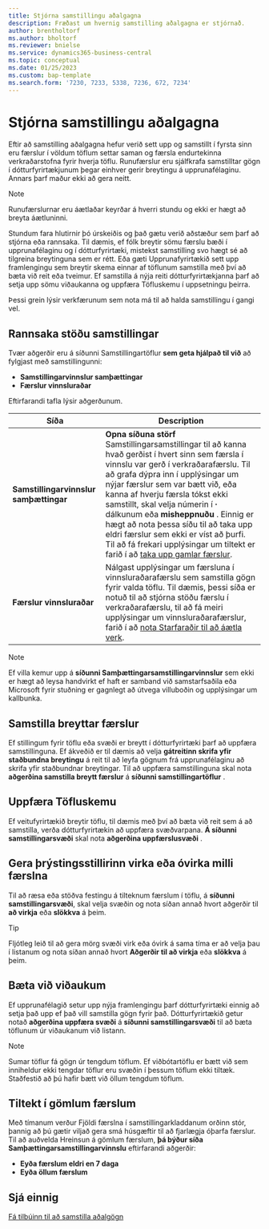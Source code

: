 ```yaml
---
title: Stjórna samstillingu aðalgagna
description: Fræðast um hvernig samstilling aðalgagna er stjórnað.
author: brentholtorf
ms.author: bholtorf
ms.reviewer: bnielse
ms.service: dynamics365-business-central
ms.topic: conceptual
ms.date: 01/25/2023
ms.custom: bap-template
ms.search.form: '7230, 7233, 5338, 7236, 672, 7234'
---
```

# <a name="manage-master-data-synchronization"></a>Stjórna samstillingu aðalgagna

Eftir að samstilling aðalgagna hefur verið sett upp og samstillt í fyrsta sinn eru færslur í völdum töflum settar saman og færsla endurtekinna verkraðarstofna fyrir hverja töflu. Runufærslur eru sjálfkrafa samstilltar gögn í dótturfyrirtækjunum þegar einhver gerir breytingu á upprunafélaginu. Annars þarf maður ekki að gera neitt.

> [!NOTE]
> Runufærslurnar eru áætlaðar keyrðar á hverri stundu og ekki er hægt að breyta áætluninni.

Stundum fara hlutirnir þó úrskeiðis og það gætu verið aðstæður sem þarf að stjórna eða rannsaka. Til dæmis, ef fólk breytir sömu færslu bæði í upprunafélaginu og í dótturfyrirtæki, mistekst samstilling svo hægt sé að tilgreina breytinguna sem er rétt. Eða gæti Upprunafyrirtækið sett upp framlengingu sem breytir skema einnar af töflunum samstilla með því að bæta við reit eða tveimur. Ef samstilla á nýja reiti dótturfyrirtækjanna þarf að setja upp sömu viðaukanna og uppfæra Töfluskemu í uppsetningu þeirra.

Þessi grein lýsir verkfærunum sem nota má til að halda samstillingu í gangi vel.

## <a name="investigate-the-status-of-synchronization"></a>Rannsaka stöðu samstillingar

Tvær aðgerðir eru á síðunni Samstillingartöflur  **sem geta hjálpað til við**  að fylgjast með samstillingunni:

* **Samstillingarvinnslur samþættingar**
* **Færslur vinnsluraðar**

Eftirfarandi tafla lýsir aðgerðunum.

|Síða  |Description  |
|---------|---------|
|**Samstillingarvinnslur samþættingar**     |  **Opna síðuna störf**  Samstillingarsamstillingar til að kanna hvað gerðist í hvert sinn sem færsla í vinnslu var gerð í verkraðarafærslu. Til að grafa dýpra inn í upplýsingar um nýjar færslur sem var bætt við, eða kanna af hverju færsla tókst ekki samstillt, skal velja númerin í  **·**  dálkunum eða  **misheppnuðu** . Einnig er hægt að nota þessa síðu til að taka upp eldri færslur sem ekki er víst að þurfi. Til að fá frekari upplýsingar um tiltekt er farið í að  [taka upp gamlar færslur](#clean-up-old-entries).        |
|**Færslur vinnsluraðar**     | Nálgast upplýsingar um færsluna í vinnsluraðarafærslu sem samstilla gögn fyrir valda töflu. Til dæmis, þessi síða er notuð til að stjórna stöðu færslu í verkraðarafærslu, til að fá meiri upplýsingar um vinnsluraðarafærslur, farið í að  [nota Starfaraðir til að áætla verk](admin-job-queues-schedule-tasks.md).     |

> [!NOTE]
> Ef villa kemur upp á  **síðunni Samþættingarsamstillingarvinnslur**  sem ekki er hægt að leysa handvirkt ef haft er samband við samstarfsaðila eða Microsoft fyrir stuðning er gagnlegt að útvega villuboðin og upplýsingar um kallbunka.

## <a name="synchronize-modified-records"></a>Samstilla breyttar færslur

Ef stillingum fyrir töflu eða svæði er breytt í dótturfyrirtæki þarf að uppfæra samstillinguna. Ef ákveðið er til dæmis að velja  **gátreitinn skrifa yfir staðbundna breytingu**  á reit til að leyfa gögnum frá upprunafélaginu að skrifa yfir staðbundnar breytingar. Til að uppfæra samstillinguna skal nota  **aðgerðina samstilla breytt færslur**  á  **síðunni samstillingartöflur** .

## <a name="update-table-schemas"></a>Uppfæra Töfluskemu

Ef veitufyrirtækið breytir töflu, til dæmis með því að bæta við reit sem á að samstilla, verða dótturfyrirtækin að uppfæra svæðvarpana.  **Á síðunni samstillingarsvæði**  skal nota  **aðgerðina uppfærslusvæði** . 

## <a name="enable-or-disable-couplings-between-records"></a>Gera þrýstingsstillirinn virka eða óvirka milli færslna

Til að ræsa eða stöðva festingu á tilteknum færslum í töflu, á  **síðunni samstillingarsvæði**, skal velja svæðin og nota síðan annað hvort aðgerðir til  **að virkja**  eða  **slökkva**  á þeim. 

> [!TIP]
> Fljótleg leið til að gera mörg svæði virk eða óvirk á sama tíma er að velja þau í listanum og nota síðan annað hvort  **Aðgerðir til að virkja**  eða  **slökkva**  á þeim.

## <a name="adding-extensions"></a>Bæta við viðaukum

Ef upprunafélagið setur upp nýja framlengingu þarf dótturfyrirtæki einnig að setja það upp ef það vill samstilla gögn fyrir það. Dótturfyrirtækið getur notað  **aðgerðina uppfæra svæði**  á  **síðunni samstillingarsvæði**  til að bæta töflunum úr viðaukanum við listann.

> [!NOTE]
> Sumar töflur fá gögn úr tengdum töflum. Ef viðbótartöflu er bætt við sem inniheldur ekki tengdar töflur eru svæðin í þessum töflum ekki tiltæk. Staðfestið að þú hafir bætt við öllum tengdum töflum.

## <a name="clean-up-old-entries"></a>Tiltekt í gömlum færslum

Með tímanum verður Fjöldi færslna í samstillingarkladdanum orðinn stór, þannig að þú gætir viljað gera smá húsgæftir til að fjarlægja óþarfa færslur. Til að auðvelda Hreinsun á gömlum færslum,  **þá býður síða Samþættingarsamstillingarvinnslu**  eftirfarandi aðgerðir:

* **Eyða færslum eldri en 7 daga**
* **Eyða öllum færslum**

<!--
## <a name="recreate-a-deleted-job-queue-entry"></a>Recreate a deleted job queue entry

If the recurring job queue entry is deleted for a table, you can quickly recreate it. On the **Synchronization Tables** page, choose the **Use Default Synchronization Setup** action.
-->

## <a name="see-also"></a>Sjá einnig

[Fá tilbúinn til að samstilla aðalgögn](admin-set-up-data-sync.md)
